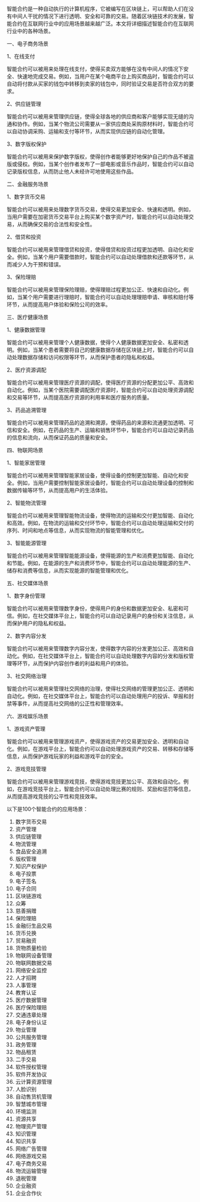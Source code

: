 智能合约是一种自动执行的计算机程序，它被编写在区块链上，可以帮助人们在没有中间人干扰的情况下进行透明、安全和可靠的交易。随着区块链技术的发展，智能合约在互联网行业中的应用场景越来越广泛。本文将详细描述智能合约在互联网行业中的各种场景。

一、电子商务场景

1、在线支付

智能合约可以被用来处理在线支付，使得买卖双方能够在没有中间人的情况下安全、快速地完成交易。例如，当用户在某个电商平台上购买商品时，智能合约可以自动将付款从买家的钱包中转移到卖家的钱包中，同时验证交易是否符合双方的要求。

2、供应链管理

智能合约可以被用来管理供应链，使得全球各地的供应商和客户能够实现无缝的沟通和协作。例如，当某个物流公司需要从一家供应商处采购原材料时，智能合约可以自动协调采购、运输和支付等环节，从而实现供应链的自动化管理。

3、数字版权保护

智能合约可以被用来保护数字版权，使得创作者能够更好地保护自己的作品不被盗版或侵权。例如，当某个创作者发布了一部电影或音乐作品时，智能合约可以自动记录版权信息，从而防止他人未经许可地使用这些作品。

二、金融服务场景

1、数字货币交易

智能合约可以被用来处理数字货币交易，使得交易更加安全、快速和透明。例如，当用户需要在加密货币交易平台上购买某个数字资产时，智能合约可以自动处理交易，从而确保交易的合法性和安全性。

2、借贷和投资

智能合约可以被用来管理借贷和投资，使得借贷和投资过程更加透明、自动化和安全。例如，当某个用户需要借款时，智能合约可以自动处理借款和还款等环节，从而减少人为干预和错误。

3、保险理赔

智能合约可以被用来管理保险理赔，使得理赔过程更加公正、快速和自动化。例如，当某个用户需要进行理赔时，智能合约可以自动处理理赔申请、审核和赔付等环节，从而提高用户体验和保险公司的效率。

三、医疗健康场景

1、健康数据管理

智能合约可以被用来管理个人健康数据，使得个人健康数据更加安全、私密和透明。例如，当某个患者需要将自己的健康数据存储在区块链上时，智能合约可以自动处理数据存储和访问权限等环节，从而保护患者的隐私和权益。

2、医疗资源调配

智能合约可以被用来管理医疗资源的调配，使得医疗资源的分配更加公平、高效和自动化。例如，当某个医院需要调配医疗资源时，智能合约可以自动处理资源调配和交易等环节，从而提高医疗资源的利用率和医疗服务的质量。

3、药品追溯管理

智能合约可以被用来管理药品的追溯和溯源，使得药品的来源和流通更加透明、可信和安全。例如，在药品的生产、运输和销售环节中，智能合约可以自动记录药品的信息和流向，从而保证药品的质量和安全。

四、物联网场景

1、智能家居管理

智能合约可以被用来管理智能家居设备，使得设备的控制更加智能、自动化和安全。例如，当用户需要控制智能家居设备时，智能合约可以自动处理设备的控制和数据传输等环节，从而提高用户的生活体验。

2、智能物流管理

智能合约可以被用来管理智能物流设备，使得物流的运输和交付更加智能、自动化和高效。例如，在物流的运输和交付环节中，智能合约可以自动处理运输和交付的序列、时间和地点等信息，从而实现物流的智能管理和优化。

3、智能能源管理

智能合约可以被用来管理智能能源设备，使得能源的生产和消费更加智能、自动化和节能。例如，在能源的生产和消费环节中，智能合约可以自动处理能源的生产、储存和消费等信息，从而实现能源的智能管理和优化。

五、社交媒体场景

1、数字身份管理

智能合约可以被用来管理数字身份，使得用户的身份和数据更加安全、私密和可信。例如，在社交媒体平台上，智能合约可以自动记录用户的身份和关注信息，从而保护用户的隐私和权益。

2、数字内容分发

智能合约可以被用来管理数字内容分发，使得数字内容的分发更加公正、高效和自动化。例如，在社交媒体平台上，智能合约可以自动处理数字内容的分发和版权管理等环节，从而保护内容创作者的利益和用户的体验。

3、社交网络治理

智能合约可以被用来管理社交网络的治理，使得社交网络的管理更加公正、透明和自动化。例如，在社交媒体平台上，智能合约可以自动处理用户的投诉、举报和封禁等事件，从而提高社交网络的公正性和管理效率。

六、游戏娱乐场景

1、游戏资产管理

智能合约可以被用来管理游戏资产，使得游戏资产的交易更加安全、透明和自动化。例如，在游戏平台上，智能合约可以自动处理游戏资产的交易、转移和存储等信息，从而保护游戏玩家的利益和游戏平台的安全。

2、游戏竞技管理

智能合约可以被用来管理游戏竞技，使得游戏竞技更加公平、高效和自动化。例如，在游戏竞技平台上，智能合约可以自动处理比赛的规则、奖励和惩罚等信息，从而提高游戏竞技的公平性和竞技效率。







以下是100个智能合约的应用场景：

1. 数字货币交易
2. 资产管理
3. 供应链管理
4. 物流管理
5. 食品安全追溯
6. 版权管理
7. 知识产权保护
8. 电子投票
9. 电子签名
10. 电子合同
11. 区块链游戏
12. 众筹
13. 慈善捐赠
14. 保险理赔
15. 金融衍生品交易
16. 货币兑换
17. 贸易融资
18. 货物质量检验
19. 物联网设备管理
20. 物联网数据交易
21. 网络安全监控
22. 人才招聘
23. 人事管理
24. 教育认证
25. 医疗数据管理
26. 医疗保险理赔
27. 交通违章处理
28. 电子身份认证
29. 物业管理
30. 公共服务管理
31. 政务管理
32. 物品租赁
33. 二手交易
34. 软件授权管理
35. 软件开发协议
36. 云计算资源管理
37. 人脸识别
38. 自动售货机管理
39. 智慧城市管理
40. 环境监测
41. 资源共享
42. 物理资产管理
43. 知识管理
44. 知识共享
45. 网络广告管理
46. 网络游戏交易
47. 电子商务交易
48. 物流运输管理
49. 退税管理
50. 企业融资
51. 企业合作伙